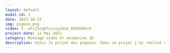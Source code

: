 ```yaml
---
layout: default
modal-id: 2
date: 2023-10-25
img: pigeon.png
video: 5-_wFc23cqU?si=xyJU2e_D9hOdkGvV
project-date: 12 Mai 2021
category: Montage vidéo et animation 2D
description: Voici le projet des pigeons. Dans ce projet j'ai réalisé une partie du tournage, du montage vidéo et sonore, animer de la 2D et fait des asssets pour les animations. Ce projet à été exposer au centre de la nature et à été qualifier finaliste d'un concours de vidéo.
---
```

